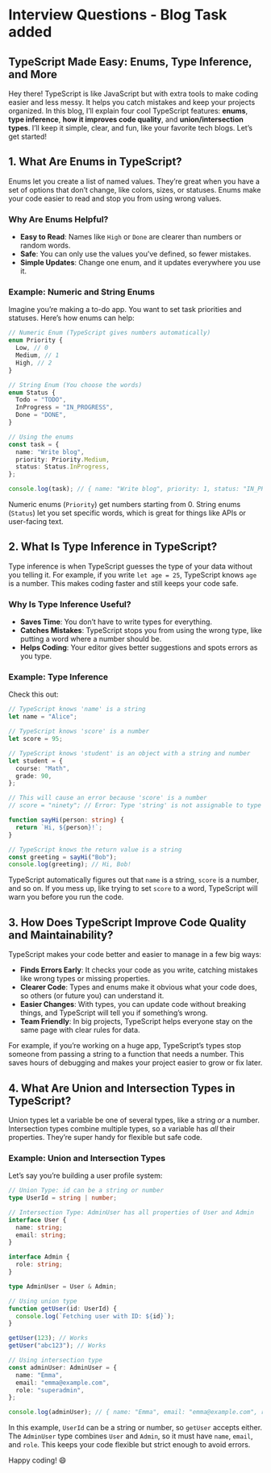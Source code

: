 # Interview Questions - Blog Task added

## TypeScript Made Easy: Enums, Type Inference, and More

Hey there! TypeScript is like JavaScript but with extra tools to make coding easier and less messy. It helps you catch mistakes and keep your projects organized. In this blog, I’ll explain four cool TypeScript features: **enums**, **type inference**, **how it improves code quality**, and **union/intersection types**. I’ll keep it simple, clear, and fun, like your favorite tech blogs. Let’s get started!

## 1. What Are Enums in TypeScript?

Enums let you create a list of named values. They’re great when you have a set of options that don’t change, like colors, sizes, or statuses. Enums make your code easier to read and stop you from using wrong values.

### Why Are Enums Helpful?

- **Easy to Read**: Names like `High` or `Done` are clearer than numbers or random words.
- **Safe**: You can only use the values you’ve defined, so fewer mistakes.
- **Simple Updates**: Change one enum, and it updates everywhere you use it.

### Example: Numeric and String Enums

Imagine you’re making a to-do app. You want to set task priorities and statuses. Here’s how enums can help:

```typescript
// Numeric Enum (TypeScript gives numbers automatically)
enum Priority {
  Low, // 0
  Medium, // 1
  High, // 2
}

// String Enum (You choose the words)
enum Status {
  Todo = "TODO",
  InProgress = "IN_PROGRESS",
  Done = "DONE",
}

// Using the enums
const task = {
  name: "Write blog",
  priority: Priority.Medium,
  status: Status.InProgress,
};

console.log(task); // { name: "Write blog", priority: 1, status: "IN_PROGRESS" }
```

Numeric enums (`Priority`) get numbers starting from 0. String enums (`Status`) let you set specific words, which is great for things like APIs or user-facing text.

## 2. What Is Type Inference in TypeScript?

Type inference is when TypeScript guesses the type of your data without you telling it. For example, if you write `let age = 25`, TypeScript knows `age` is a number. This makes coding faster and still keeps your code safe.

### Why Is Type Inference Useful?

- **Saves Time**: You don’t have to write types for everything.
- **Catches Mistakes**: TypeScript stops you from using the wrong type, like putting a word where a number should be.
- **Helps Coding**: Your editor gives better suggestions and spots errors as you type.

### Example: Type Inference

Check this out:

```typescript
// TypeScript knows 'name' is a string
let name = "Alice";

// TypeScript knows 'score' is a number
let score = 95;

// TypeScript knows 'student' is an object with a string and number
let student = {
  course: "Math",
  grade: 90,
};

// This will cause an error because 'score' is a number
// score = "ninety"; // Error: Type 'string' is not assignable to type 'number'

function sayHi(person: string) {
  return `Hi, ${person}!`;
}

// TypeScript knows the return value is a string
const greeting = sayHi("Bob");
console.log(greeting); // Hi, Bob!
```

TypeScript automatically figures out that `name` is a string, `score` is a number, and so on. If you mess up, like trying to set `score` to a word, TypeScript will warn you before you run the code.

## 3. How Does TypeScript Improve Code Quality and Maintainability?

TypeScript makes your code better and easier to manage in a few big ways:

- **Finds Errors Early**: It checks your code as you write, catching mistakes like wrong types or missing properties.
- **Clearer Code**: Types and enums make it obvious what your code does, so others (or future you) can understand it.
- **Easier Changes**: With types, you can update code without breaking things, and TypeScript will tell you if something’s wrong.
- **Team Friendly**: In big projects, TypeScript helps everyone stay on the same page with clear rules for data.

For example, if you’re working on a huge app, TypeScript’s types stop someone from passing a string to a function that needs a number. This saves hours of debugging and makes your project easier to grow or fix later.

## 4. What Are Union and Intersection Types in TypeScript?

Union types let a variable be one of several types, like a string _or_ a number. Intersection types combine multiple types, so a variable has _all_ their properties. They’re super handy for flexible but safe code.

### Example: Union and Intersection Types

Let’s say you’re building a user profile system:

```typescript
// Union Type: id can be a string or number
type UserId = string | number;

// Intersection Type: AdminUser has all properties of User and Admin
interface User {
  name: string;
  email: string;
}

interface Admin {
  role: string;
}

type AdminUser = User & Admin;

// Using union type
function getUser(id: UserId) {
  console.log(`Fetching user with ID: ${id}`);
}

getUser(123); // Works
getUser("abc123"); // Works

// Using intersection type
const adminUser: AdminUser = {
  name: "Emma",
  email: "emma@example.com",
  role: "superadmin",
};

console.log(adminUser); // { name: "Emma", email: "emma@example.com", role: "superadmin" }
```

In this example, `UserId` can be a string or number, so `getUser` accepts either. The `AdminUser` type combines `User` and `Admin`, so it must have `name`, `email`, and `role`. This keeps your code flexible but strict enough to avoid errors.

Happy coding! 😄
